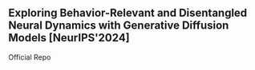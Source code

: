 ## Exploring Behavior-Relevant and Disentangled Neural Dynamics with Generative Diffusion Models [NeurIPS'2024]

Official Repo
